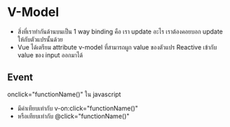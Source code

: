 # V-Model

- สิ่งที่เราทำกันด้านบนเป็น 1 way binding คือ เรา update อะไร เราต้องคอยบอก update ให้กับตัวแปรนั้นด้วย
- Vue ได้เตรียม attribute v-model ที่สามารถผูก value ของตัวแปร Reactive เข้ากับ value ของ input ออกมาได้

## Event
onclick="functionName()" ใน javascript
- มีค่าเทียบเท่ากับ v-on:click="functionName()"
- หรือเทียบเท่ากับ @click="functionName()"